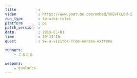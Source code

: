 ```yaml
---
title          :
video          : https://www.youtube.com/embed/VKGvFCLbd-I
run_type       : ta-wiki-rules
platform       : pc
patch_version  : 
date           : 2019-05-01
time           : 19'13"16
quest          : 9★-a-visitor-from-eorzea-extreme

runners:
    - こるこる

weapons:
    - gunlance
---
```

